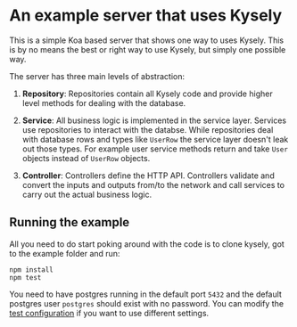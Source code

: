 # An example server that uses Kysely

This is a simple Koa based server that shows one way to uses Kysely. This is by no means the best or right way to use Kysely, but simply one possible way.

The server has three main levels of abstraction:

1. **Repository**: Repositories contain all Kysely code and provide higher level methods for dealing with the database.

2. **Service**: All business logic is implemented in the service layer. Services use repositories to interact with the databse. While repositories deal with database rows and types like `UserRow` the service layer doesn't leak out those types. For example user service methods return and take `User` objects instead of `UserRow` objects.

3. **Controller**: Controllers define the HTTP API. Controllers validate and convert the inputs and outputs from/to the network and call services to carry out the actual business logic.

## Running the example

All you need to do start poking around with the code is to clone kysely, got to the example folder and run:

```
npm install
npm test
```

You need to have postgres running in the default port `5432` and the default postgres user `postgres` should exist with no password. You can modify the [test configuration](https://github.com/koskimas/kysely/blob/master/example/test/test-config.ts) if you want to use different settings.